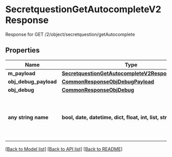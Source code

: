 # SecretquestionGetAutocompleteV2Response

Response for GET /2/object/secretquestion/getAutocomplete

## Properties
Name | Type | Description | Notes
------------ | ------------- | ------------- | -------------
**m_payload** | [**SecretquestionGetAutocompleteV2ResponseMPayload**](SecretquestionGetAutocompleteV2ResponseMPayload.md) |  | 
**obj_debug_payload** | [**CommonResponseObjDebugPayload**](CommonResponseObjDebugPayload.md) |  | [optional] 
**obj_debug** | [**CommonResponseObjDebug**](CommonResponseObjDebug.md) |  | [optional] 
**any string name** | **bool, date, datetime, dict, float, int, list, str, none_type** | any string name can be used but the value must be the correct type | [optional]

[[Back to Model list]](../README.md#documentation-for-models) [[Back to API list]](../README.md#documentation-for-api-endpoints) [[Back to README]](../README.md)


